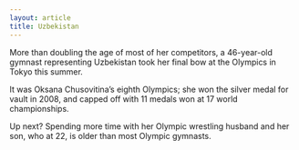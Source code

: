 ```yaml
---
layout: article
title: Uzbekistan
---
```

More than doubling the age of most of her competitors, a 46-year-old gymnast representing Uzbekistan took her final bow at the Olympics in Tokyo this summer.

It was Oksana Chusovitina’s eighth Olympics; she won the silver medal for vault in 2008, and capped off with 11 medals won at 17 world championships.

Up next? Spending more time with her Olympic wrestling husband and her son, who at 22, is older than most Olympic gymnasts.